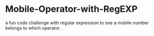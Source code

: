 # Mobile-Operator-with-RegEXP
a fun code challenge with regular expression to see a mobile number belongs to which operator .
